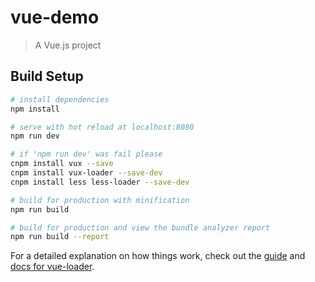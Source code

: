 # vue-demo

> A Vue.js project

## Build Setup

``` bash
# install dependencies
npm install

# serve with hot reload at localhost:8080
npm run dev

# if 'npm run dev' was fail please
cnpm install vux --save
cnpm install vux-loader --save-dev
cnpm install less less-loader --save-dev

# build for production with minification
npm run build

# build for production and view the bundle analyzer report
npm run build --report
```

For a detailed explanation on how things work, check out the [guide](http://vuejs-templates.github.io/webpack/) and [docs for vue-loader](http://vuejs.github.io/vue-loader).
